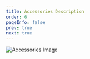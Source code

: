 ```yaml
---
title: Accessories Description
order: 6
pageInfo: false
prev: true
next: true
---
```


![Accessories Image](/image/402配件.jpg)